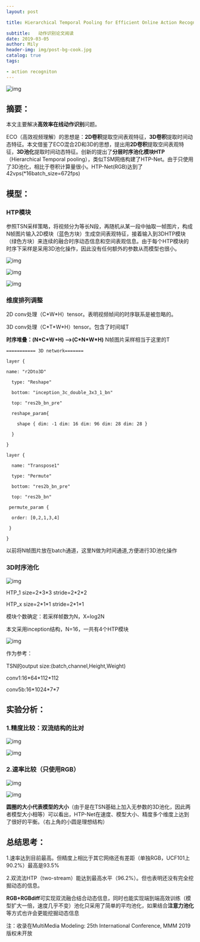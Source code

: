 ```yaml
---
layout: post

title: Hierarchical Temporal Pooling for Efficient Online Action Recognition

subtitle:   动作识别论文阅读
date: 2019-03-05
author: Mily
header-img: img/post-bg-cook.jpg
catalog: true
tags:

- action recogniton
---
```


![img](https://note.youdao.com/yws/public/resource/42667a1e2b11dee4c7eac007437e831b/xmlnote/C2453570BE2142F0ABD5F10074BCF77F/21654)



## **摘要：**

本文主要解决**高效率在线动作识别**问题。

ECO（高效视频理解）的思想是：**2D卷积**提取空间表观特征，**3D卷积**提取时间动态特征。本文借鉴了ECO混合2D和3D的思想，提出用**2D卷积**提取空间表观特征，**3D池化**提取时间动态特征。创新的提出了**分层时序池化模块HTP**（Hierarchical  Temporal pooling），类似TSM网络构建了HTP-Net。由于只使用了3D池化，相比于卷积计算量很小。HTP-Net(RGB)达到了42vps(*16batch_size=672fps)

## **模型：**

### **HTP模块**

参照TSN采样策略，将视频分为等长N段，再随机从某一段中抽取一帧图片，构成N帧图片输入2D模块（蓝色方块）生成空间表观特征，接着输入到3DHTP模块（绿色方块）来连续的融合时序动态信息和空间表观信息。由于每个HTP模块的时序下采样是采用3D池化操作，因此没有任何额外的参数从而模型也很小。

![img](https://note.youdao.com/yws/public/resource/42667a1e2b11dee4c7eac007437e831b/xmlnote/D07BF6F46FEA456292D0CE0743847A6B/21656)



![img](https://note.youdao.com/yws/public/resource/42667a1e2b11dee4c7eac007437e831b/xmlnote/9A4594DED8854452B62CFA9F942FE320/22107)



![img](https://note.youdao.com/ynoteshare1/images/replace-img.png)

### **维度排列调整**

2D conv处理（C\*W\*H）tensor。表明视频帧间的时序联系是被忽略的。

3D conv处理（C\*T\*W\*H）tensor。包含了时间域T

**时序堆叠：(N\*C\*W\*H) ——>(C\*N\*W\*H)**  N帧图片采样相当于这里的T

```
=========== 3D network=======

layer {

name: "r2Dto3D"

  type: "Reshape"

  bottom: "inception_3c_double_3x3_1_bn"

  top: "res2b_bn_pre"

  reshape_param{

    shape { dim: -1 dim: 16 dim: 96 dim: 28 dim: 28 }

  }

}

layer {

  name: "Transpose1"

  type: "Permute"

  bottom: "res2b_bn_pre"

  top: "res2b_bn"

 permute_param {

  order: [0,2,1,3,4]

 }

}
```

以前将N帧图片放在batch通道，这里N做为时间通道,方便进行3D池化操作

### **3D时序池化**

![img](https://note.youdao.com/ynoteshare1/images/replace-img.png)

HTP_1 size=2\*3\*3 stride=2\*2\*2

HTP_x size=2\*1\*1 stride=2\*1\*1

模块个数确定：若采样帧数为N，X=log2N

本文采用inception结构，N=16，一共有4个HTP模块

![img](https://note.youdao.com/ynoteshare1/images/replace-img.png)

作为参考：

TSN的output size:(batch,channel,Height,Weight)

conv1:16\*64\*112\*112

conv5b:16\*1024\*7\*7

## **实验分析：**

### 1.精度比较：双流结构的比对

![img](https://note.youdao.com/ynoteshare1/images/replace-img.png)



![img](https://note.youdao.com/ynoteshare1/images/replace-img.png)

### 2.速率比较（只使用RGB）

![img](https://note.youdao.com/ynoteshare1/images/replace-img.png)



![img](https://note.youdao.com/ynoteshare1/images/replace-img.png)

**圆圈的大小代表模型的大小**（由于是在TSN基础上加入无参数的3D池化，因此两者模型大小相等）可以看出，HTP-Net在速度、模型大小、精度多个维度上达到了很好的平衡。（右上角的小圆是理想结构）

## **总结思考：**

1.速率达到目前最高。但精度上相比于其它网络还有差距（单独RGB，UCF101上90.2%）最高是93.5%

2.双流法HTP（two-stream）能达到最高水平（96.2%）。但也表明还没有完全挖掘动态的信息。

**RGB+RGBdiff**可实现双流融合结合动态信息，同时也能实现端到端高效训练（模型扩大一倍，速度几乎不变）池化只采用了简单的平均池化，如果结合**注意力池化**等方式也许会更能挖掘动态信息



注：收录在MultiMedia Modeling: 25th International Conference, MMM 2019 版权未开放